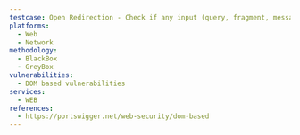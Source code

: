 ```yaml
---
testcase: Open Redirection - Check if any input (query, fragment, message) can set redirection targets using location, window.location, or window.open. Web (HTTP/HTTPS) service
platforms: 
  - Web
  - Network
methodology: 
  - BlackBox
  - GreyBox
vulnerabilities:
  - DOM based vulnerabilities
services:
  - WEB
references:
  - https://portswigger.net/web-security/dom-based
---
```


